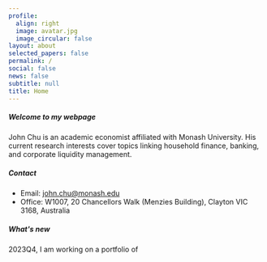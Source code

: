 ```yaml
---
profile:
  align: right
  image: avatar.jpg
  image_circular: false
layout: about
selected_papers: false
permalink: /
social: false
news: false
subtitle: null
title: Home
---
```

##### W﻿elcome to my webpage

John Chu is an academic economist affiliated with Monash University. His current research interests cover topics linking household finance, banking, and corporate liquidity management. 

##### Contact

* Email: <a href="mailto:john.chu@monash.edu">john.chu@monash.edu</a>
* Office: W1007, 20 Chancellors Walk (Menzies Building), Clayton VIC 3168, Australia

##### W﻿hat's new

2023Q4, I am working on a portfolio of 

<br/>